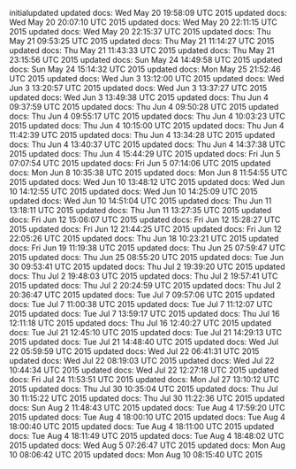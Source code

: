 initialupdated
updated docs: Wed May 20 19:58:09 UTC 2015
updated docs: Wed May 20 20:07:10 UTC 2015
updated docs: Wed May 20 22:11:15 UTC 2015
updated docs: Wed May 20 22:15:37 UTC 2015
updated docs: Thu May 21 09:53:25 UTC 2015
updated docs: Thu May 21 11:14:27 UTC 2015
updated docs: Thu May 21 11:43:33 UTC 2015
updated docs: Thu May 21 23:15:56 UTC 2015
updated docs: Sun May 24 14:49:58 UTC 2015
updated docs: Sun May 24 15:14:32 UTC 2015
updated docs: Mon May 25 21:52:46 UTC 2015
updated docs: Wed Jun 3 13:12:00 UTC 2015
updated docs: Wed Jun 3 13:20:57 UTC 2015
updated docs: Wed Jun 3 13:37:27 UTC 2015
updated docs: Wed Jun 3 13:49:38 UTC 2015
updated docs: Thu Jun 4 09:37:59 UTC 2015
updated docs: Thu Jun 4 09:50:28 UTC 2015
updated docs: Thu Jun 4 09:55:17 UTC 2015
updated docs: Thu Jun 4 10:03:23 UTC 2015
updated docs: Thu Jun 4 10:15:00 UTC 2015
updated docs: Thu Jun 4 11:42:39 UTC 2015
updated docs: Thu Jun 4 13:34:28 UTC 2015
updated docs: Thu Jun 4 13:40:37 UTC 2015
updated docs: Thu Jun 4 14:37:38 UTC 2015
updated docs: Thu Jun 4 15:44:29 UTC 2015
updated docs: Fri Jun 5 07:07:54 UTC 2015
updated docs: Fri Jun 5 07:14:06 UTC 2015
updated docs: Mon Jun 8 10:35:38 UTC 2015
updated docs: Mon Jun 8 11:54:55 UTC 2015
updated docs: Wed Jun 10 13:48:12 UTC 2015
updated docs: Wed Jun 10 14:12:55 UTC 2015
updated docs: Wed Jun 10 14:25:09 UTC 2015
updated docs: Wed Jun 10 14:51:04 UTC 2015
updated docs: Thu Jun 11 13:18:11 UTC 2015
updated docs: Thu Jun 11 13:27:35 UTC 2015
updated docs: Fri Jun 12 15:06:07 UTC 2015
updated docs: Fri Jun 12 15:28:27 UTC 2015
updated docs: Fri Jun 12 21:44:25 UTC 2015
updated docs: Fri Jun 12 22:05:26 UTC 2015
updated docs: Thu Jun 18 10:23:21 UTC 2015
updated docs: Fri Jun 19 11:19:38 UTC 2015
updated docs: Thu Jun 25 07:59:47 UTC 2015
updated docs: Thu Jun 25 08:55:20 UTC 2015
updated docs: Tue Jun 30 09:53:41 UTC 2015
updated docs: Thu Jul 2 19:39:20 UTC 2015
updated docs: Thu Jul 2 19:48:03 UTC 2015
updated docs: Thu Jul 2 19:57:41 UTC 2015
updated docs: Thu Jul 2 20:24:59 UTC 2015
updated docs: Thu Jul 2 20:36:47 UTC 2015
updated docs: Tue Jul 7 09:57:06 UTC 2015
updated docs: Tue Jul 7 11:00:38 UTC 2015
updated docs: Tue Jul 7 11:12:07 UTC 2015
updated docs: Tue Jul 7 13:59:17 UTC 2015
updated docs: Thu Jul 16 12:11:18 UTC 2015
updated docs: Thu Jul 16 12:40:27 UTC 2015
updated docs: Tue Jul 21 12:45:10 UTC 2015
updated docs: Tue Jul 21 14:29:13 UTC 2015
updated docs: Tue Jul 21 14:48:40 UTC 2015
updated docs: Wed Jul 22 05:59:59 UTC 2015
updated docs: Wed Jul 22 06:41:31 UTC 2015
updated docs: Wed Jul 22 08:19:03 UTC 2015
updated docs: Wed Jul 22 10:44:34 UTC 2015
updated docs: Wed Jul 22 12:27:18 UTC 2015
updated docs: Fri Jul 24 11:53:51 UTC 2015
updated docs: Mon Jul 27 13:10:12 UTC 2015
updated docs: Thu Jul 30 10:35:04 UTC 2015
updated docs: Thu Jul 30 11:15:22 UTC 2015
updated docs: Thu Jul 30 11:22:36 UTC 2015
updated docs: Sun Aug 2 11:48:43 UTC 2015
updated docs: Tue Aug 4 17:59:20 UTC 2015
updated docs: Tue Aug 4 18:00:10 UTC 2015
updated docs: Tue Aug 4 18:00:40 UTC 2015
updated docs: Tue Aug 4 18:11:00 UTC 2015
updated docs: Tue Aug 4 18:11:49 UTC 2015
updated docs: Tue Aug 4 18:48:02 UTC 2015
updated docs: Wed Aug 5 07:26:47 UTC 2015
updated docs: Mon Aug 10 08:06:42 UTC 2015
updated docs: Mon Aug 10 08:15:40 UTC 2015
